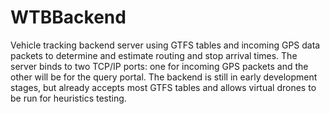 WTBBackend
==========

Vehicle tracking backend server using GTFS tables and incoming GPS data packets to determine and estimate routing
and stop arrival times.  The server binds to two TCP/IP ports: one for incoming GPS packets and the other will be
for the query portal.  The backend is still in early development stages, but already accepts most GTFS tables and
allows virtual drones to be run for heuristics testing.
